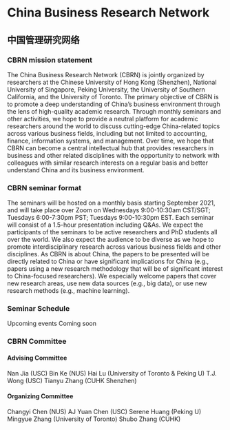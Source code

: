 # China Business Research Network
## 中国管理研究网络


### CBRN mission statement
 
The China Business Research Network (CBRN) is jointly organized by researchers at the Chinese University of Hong Kong (Shenzhen), National University of Singapore, Peking University, the University of Southern California, and the University of Toronto. The primary objective of CBRN is to promote a deep understanding of China’s business environment through the lens of high-quality academic research. Through monthly seminars and other activities, we hope to provide a neutral platform for academic researchers around the world to discuss cutting-edge China-related topics across various business fields, including but not limited to accounting, finance, information systems, and management. Over time, we hope that CBRN can become a central intellectual hub that provides researchers in business and other related disciplines with the opportunity to network with colleagues with similar research interests on a regular basis and better understand China and its business environment.

### CBRN seminar format
 
The seminars will be hosted on a monthly basis starting September 2021, and will take place over Zoom on Wednesdays 9:00-10:30am CST/SGT; Tuesdays 6:00-7:30pm PST; Tuesdays 9:00-10:30pm EST. Each seminar will consist of a 1.5-hour presentation including Q&As. 
We expect the participants of the seminars to be active researchers and PhD students all over the world. We also expect the audience to be diverse as we hope to promote interdisciplinary research across various business fields and other disciplines.
As CBRN is about China, the papers to be presented will be directly related to China or have significant implications for China (e.g., papers using a new research methodology that will be of significant interest to China-focused researchers). We especially welcome papers that cover new research areas, use new data sources (e.g., big data), or use new research methods (e.g., machine learning).

### Seminar Schedule
Upcoming events
Coming soon
 
### CBRN Committee
#### Advising Committee 
 
Nan Jia (USC)
Bin Ke (NUS)
Hai Lu (University of Toronto & Peking U)
T.J. Wong (USC)
Tianyu Zhang (CUHK Shenzhen)
 
#### Organizing Committee 
 
Changyi Chen (NUS)
AJ Yuan Chen (USC)
Serene Huang (Peking U)
Mingyue Zhang (University of Toronto)
Shubo Zhang (CUHK)
 

